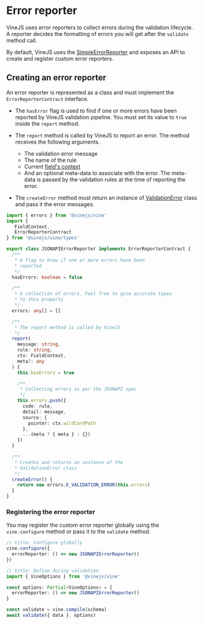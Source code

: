 # Error reporter

VineJS uses error reporters to collect errors during the validation lifecycle. A reporter decides the formatting of errors you will get after the `validate` method call. 

By default, VineJS uses the [SimpleErrorReporter]() and exposes an API to create and register custom error reporters.

## Creating an error reporter
An error reporter is represented as a class and must implement the `ErrorReporterContract` interface.

- The `hasError` flag is used to find if one or more errors have been reported by VineJS validation pipeline. You must set its value to `true` inside the `report` method.

- The `report` method is called by VineJS to report an error. The method receives the following arguments.
  - The validation error message
  - The name of the rule
  - Current [field's context](./field_context.md)
  - And an optional meta-data to associate with the error. The meta-data is passed by the validation rules at the time of reporting
  the error.

- The `createError` method must return an instance of [ValidationError]() class and pass it the error messages.

```ts
import { errors } from '@vinejs/vine'
import {
   FieldContext,
   ErrorReporterContract
} from '@vinejs/vine/types'

export class JSONAPIErrorReporter implements ErrorReporterContract {
  /**
   * A flag to know if one or more errors have been
   * reported
   */
  hasErrors: boolean = false

  /**
   * A collection of errors. Feel free to give accurate types
   * to this property
   */
  errors: any[] = []

  /**
   * The report method is called by VineJS
   */
  report(
    message: string,
    rule: string,
    ctx: FieldContext,
    meta?: any
  ) {
    this.hasErrors = true

    /**
     * Collecting errors as per the JSONAPI spec
     */
    this.errors.push({
      code: rule,
      detail: message,
      source: {
        pointer: ctx.wildCardPath
      },
      ...(meta ? { meta } : {})
    })
  }

  /**
   * Creates and returns an instance of the
   * ValidationError class
   */
  createError() {
    return new errors.E_VALIDATION_ERROR(this.errors)
  }
}
```

### Registering the error reporter

You may register the custom error reporter globally using the `vine.configure` method or pass it to the `validate` method.

```ts
// title: Configure globally
vine.configure({
  errorReporter: () => new JSONAPIErrorReporter()
})
```

```ts
// title: Define during validation
import { VineOptions } from '@vinejs/vine'

const options: Partial<VineOptions> = {
  errorReporter: () => new JSONAPIErrorReporter()
}

const validate = vine.compile(schema)
await validate({ data }, options)
```

